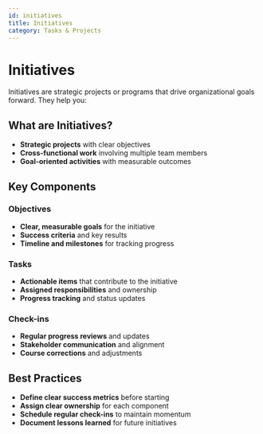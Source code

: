 ```yaml
---
id: initiatives
title: Initiatives
category: Tasks & Projects
---
```


# Initiatives

Initiatives are strategic projects or programs that drive organizational goals forward. They help you:

## What are Initiatives?

- **Strategic projects** with clear objectives
- **Cross-functional work** involving multiple team members
- **Goal-oriented activities** with measurable outcomes

## Key Components

### Objectives

- **Clear, measurable goals** for the initiative
- **Success criteria** and key results
- **Timeline and milestones** for tracking progress

### Tasks

- **Actionable items** that contribute to the initiative
- **Assigned responsibilities** and ownership
- **Progress tracking** and status updates

### Check-ins

- **Regular progress reviews** and updates
- **Stakeholder communication** and alignment
- **Course corrections** and adjustments

## Best Practices

- **Define clear success metrics** before starting
- **Assign clear ownership** for each component
- **Schedule regular check-ins** to maintain momentum
- **Document lessons learned** for future initiatives
